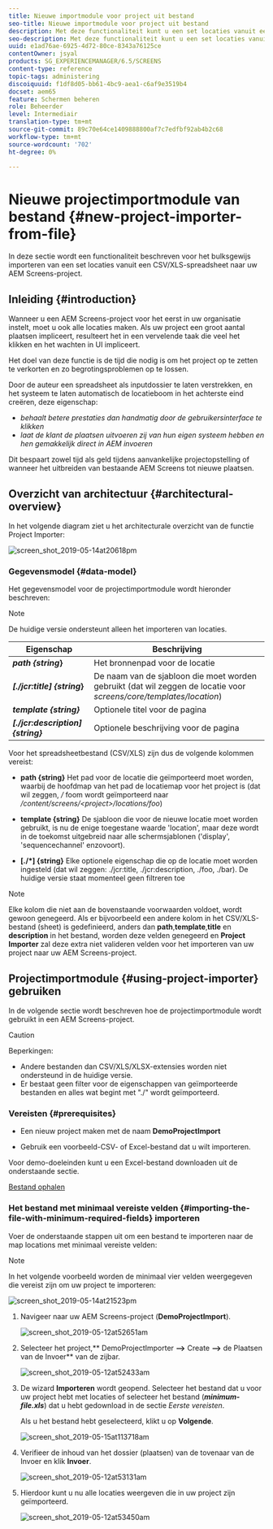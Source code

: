 ```yaml
---
title: Nieuwe importmodule voor project uit bestand
seo-title: Nieuwe importmodule voor project uit bestand
description: Met deze functionaliteit kunt u een set locaties vanuit een CSV/XLS-spreadsheet bulksgewijs importeren naar uw AEM Screens-project.
seo-description: Met deze functionaliteit kunt u een set locaties vanuit een CSV/XLS-spreadsheet bulksgewijs importeren naar uw AEM Screens-project.
uuid: e1ad76ae-6925-4d72-80ce-8343a76125ce
contentOwner: jsyal
products: SG_EXPERIENCEMANAGER/6.5/SCREENS
content-type: reference
topic-tags: administering
discoiquuid: f1df8d05-bb61-4bc9-aea1-c6af9e3519b4
docset: aem65
feature: Schermen beheren
role: Beheerder
level: Intermediair
translation-type: tm+mt
source-git-commit: 89c70e64ce1409888800af7c7edfbf92ab4b2c68
workflow-type: tm+mt
source-wordcount: '702'
ht-degree: 0%

---
```



# Nieuwe projectimportmodule van bestand {#new-project-importer-from-file}

In deze sectie wordt een functionaliteit beschreven voor het bulksgewijs importeren van een set locaties vanuit een CSV/XLS-spreadsheet naar uw AEM Screens-project.

## Inleiding {#introduction}

Wanneer u een AEM Screens-project voor het eerst in uw organisatie instelt, moet u ook alle locaties maken. Als uw project een groot aantal plaatsen impliceert, resulteert het in een vervelende taak die veel het klikken en het wachten in UI impliceert.

Het doel van deze functie is de tijd die nodig is om het project op te zetten te verkorten en zo begrotingsproblemen op te lossen.

Door de auteur een spreadsheet als inputdossier te laten verstrekken, en het systeem te laten automatisch de locatieboom in het achterste eind creëren, deze eigenschap:

* *behaalt betere prestaties dan handmatig door de gebruikersinterface te klikken*
* *laat de klant de plaatsen uitvoeren zij van hun eigen systeem hebben en hen gemakkelijk direct in AEM invoeren*

Dit bespaart zowel tijd als geld tijdens aanvankelijke projectopstelling of wanneer het uitbreiden van bestaande AEM Screens tot nieuwe plaatsen.

## Overzicht van architectuur {#architectural-overview}

In het volgende diagram ziet u het architecturale overzicht van de functie Project Importer:

![screen_shot_2019-05-14at20618pm](assets/screen_shot_2019-05-14at20618pm.png)

### Gegevensmodel {#data-model}

Het gegevensmodel voor de projectimportmodule wordt hieronder beschreven:

>[!NOTE]
>
>De huidige versie ondersteunt alleen het importeren van locaties.

| **Eigenschap** | **Beschrijving** |
|---|---|
| ***path {string*}** | Het bronnenpad voor de locatie |
| ***[./jcr:title] {string*}** | De naam van de sjabloon die moet worden gebruikt (dat wil zeggen de locatie voor *screens/core/templates/location*) |
| ***template {string}*** | Optionele titel voor de pagina |
| ***[./jcr:description] {string}*** | Optionele beschrijving voor de pagina |

Voor het spreadsheetbestand (CSV/XLS) zijn dus de volgende kolommen vereist:

* **path {string}** Het pad voor de locatie die geïmporteerd moet worden, waarbij de hoofdmap van het pad de locatiemap voor het project is (dat wil zeggen,  */* foom wordt geïmporteerd naar  */content/screens/&lt;project>/locations/foo*)

* **template {string}** De sjabloon die voor de nieuwe locatie moet worden gebruikt, is nu de enige toegestane waarde &#39;location&#39;, maar deze wordt in de toekomst uitgebreid naar alle schermsjablonen (&#39;display&#39;, &#39;sequencechannel&#39; enzovoort).
* **[./*] {string}** Elke optionele eigenschap die op de locatie moet worden ingesteld (dat wil zeggen: ./jcr:title, ./jcr:description, ./foo, ./bar). De huidige versie staat momenteel geen filtreren toe

>[!NOTE]
>
>Elke kolom die niet aan de bovenstaande voorwaarden voldoet, wordt gewoon genegeerd. Als er bijvoorbeeld een andere kolom in het CSV/XLS-bestand (sheet) is gedefinieerd, anders dan **path**,**template**,**title** en **description** in het bestand, worden deze velden genegeerd en **Project Importer** zal deze extra niet valideren velden voor het importeren van uw project naar uw AEM Screens-project.

## Projectimportmodule {#using-project-importer} gebruiken

In de volgende sectie wordt beschreven hoe de projectimportmodule wordt gebruikt in een AEM Screens-project.

>[!CAUTION]
>
>Beperkingen:
>
>* Andere bestanden dan CSV/XLS/XLSX-extensies worden niet ondersteund in de huidige versie.
>* Er bestaat geen filter voor de eigenschappen van geïmporteerde bestanden en alles wat begint met &quot;./&quot; wordt geïmporteerd.

>



### Vereisten {#prerequisites}

* Een nieuw project maken met de naam **DemoProjectImport**

* Gebruik een voorbeeld-CSV- of Excel-bestand dat u wilt importeren.

Voor demo-doeleinden kunt u een Excel-bestand downloaden uit de onderstaande sectie.

[Bestand ophalen](assets/minimal-file.xls)

### Het bestand met minimaal vereiste velden {#importing-the-file-with-minimum-required-fields} importeren

Voer de onderstaande stappen uit om een bestand te importeren naar de map locations met minimaal vereiste velden:

>[!NOTE]
>
>In het volgende voorbeeld worden de minimaal vier velden weergegeven die vereist zijn om uw project te importeren:

![screen_shot_2019-05-14at21523pm](assets/screen_shot_2019-05-14at21523pm.png)

1. Navigeer naar uw AEM Screens-project (**DemoProjectImport**).

   ![screen_shot_2019-05-12at52651am](assets/screen_shot_2019-05-12at52651am.png)

1. Selecteer het project,** DemoProjectImporter **—>** Create **—>** de Plaatsen van de Invoer** van de zijbar.

   ![screen_shot_2019-05-12at52433am](assets/screen_shot_2019-05-12at52433am.png)

1. De wizard **Importeren** wordt geopend. Selecteer het bestand dat u voor uw project hebt met locaties of selecteer het bestand (***minimum-file.xls***) dat u hebt gedownload in de sectie *Eerste vereisten*.

   Als u het bestand hebt geselecteerd, klikt u op **Volgende**.

   ![screen_shot_2019-05-15at113718am](assets/screen_shot_2019-05-15at113718am.png)

1. Verifieer de inhoud van het dossier (plaatsen) van de tovenaar van de Invoer en klik **Invoer**.

   ![screen_shot_2019-05-12at53131am](assets/screen_shot_2019-05-12at53131am.png)

1. Hierdoor kunt u nu alle locaties weergeven die in uw project zijn geïmporteerd.

   ![screen_shot_2019-05-12at53450am](assets/screen_shot_2019-05-12at53450am.png)

